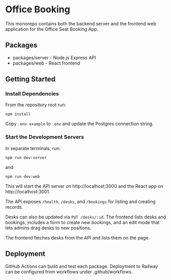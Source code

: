 # Office Booking

This monorepo contains both the backend server and the frontend web application for the Office Seat Booking App.

## Packages

- packages/server - Node.js Express API
- packages/web - React frontend

## Getting Started

### Install Dependencies

From the repository root run:

```
npm install
```

Copy `.env.example` to `.env` and update the Postgres connection string.

### Start the Development Servers

In separate terminals, run:

```
npm run dev:server
```

and

```
npm run dev:web
```

This will start the API server on http://localhost:3000 and the React app on http://localhost:3001.

The API exposes `/health`, `/desks`, and `/bookings` for listing and creating records.

Desks can also be updated via `PUT /desks/:id`.
The frontend lists desks and bookings, includes a form to create new bookings,
and an edit mode that lets admins drag desks to new positions.

The frontend fetches desks from the API and lists them on the page.



## Deployment

GitHub Actions can build and test each package. Deployment to Railway can be configured from workflows under .github/workflows.
